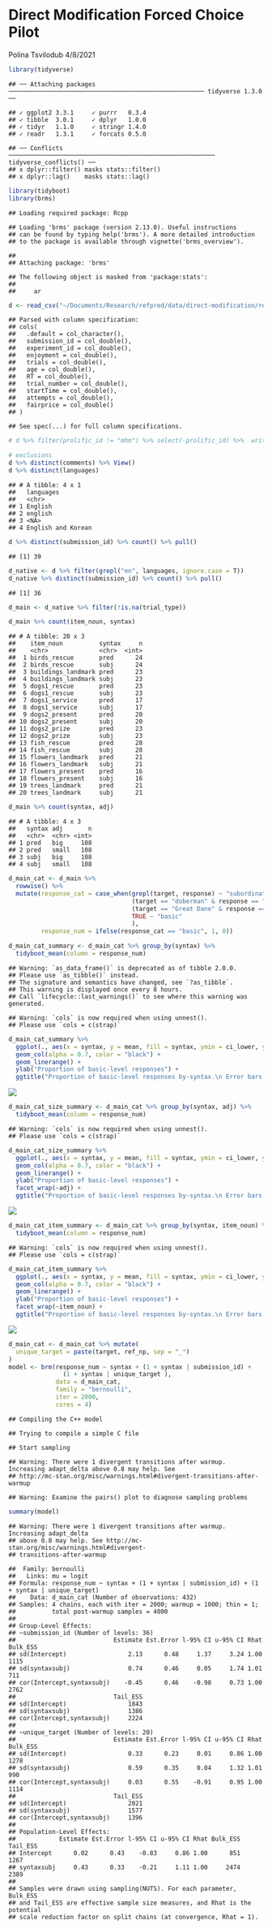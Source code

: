 Direct Modification Forced Choice Pilot
================
Polina Tsvilodub
4/8/2021

``` r
library(tidyverse)
```

    ## ── Attaching packages ────────────────────────────────────────────────────── tidyverse 1.3.0 ──

    ## ✓ ggplot2 3.3.1     ✓ purrr   0.3.4
    ## ✓ tibble  3.0.1     ✓ dplyr   1.0.0
    ## ✓ tidyr   1.1.0     ✓ stringr 1.4.0
    ## ✓ readr   1.3.1     ✓ forcats 0.5.0

    ## ── Conflicts ───────────────────────────────────────────────────────── tidyverse_conflicts() ──
    ## x dplyr::filter() masks stats::filter()
    ## x dplyr::lag()    masks stats::lag()

``` r
library(tidyboot)
library(brms)
```

    ## Loading required package: Rcpp

    ## Loading 'brms' package (version 2.13.0). Useful instructions
    ## can be found by typing help('brms'). A more detailed introduction
    ## to the package is available through vignette('brms_overview').

    ## 
    ## Attaching package: 'brms'

    ## The following object is masked from 'package:stats':
    ## 
    ##     ar

``` r
d <- read_csv("~/Documents/Research/refpred/data/direct-modification/results_39_double-mod-FC-pilot_N40.csv")
```

    ## Parsed with column specification:
    ## cols(
    ##   .default = col_character(),
    ##   submission_id = col_double(),
    ##   experiment_id = col_double(),
    ##   enjoyment = col_double(),
    ##   trials = col_double(),
    ##   age = col_double(),
    ##   RT = col_double(),
    ##   trial_number = col_double(),
    ##   startTime = col_double(),
    ##   attempts = col_double(),
    ##   fairprice = col_double()
    ## )

    ## See spec(...) for full column specifications.

``` r
# d %>% filter(prolific_id != "mhm") %>% select(-prolific_id) %>%  write_csv("~/Documents/Research/refpred/data/direct-modification/results_39_double-mod-FC-pilot_N40.csv")
```

``` r
# exclusions
d %>% distinct(comments) %>% View()
d %>% distinct(languages)
```

    ## # A tibble: 4 x 1
    ##   languages         
    ##   <chr>             
    ## 1 English           
    ## 2 english           
    ## 3 <NA>              
    ## 4 English and Korean

``` r
d %>% distinct(submission_id) %>% count() %>% pull()
```

    ## [1] 39

``` r
d_native <- d %>% filter(grepl("en", languages, ignore.case = T))
d_native %>% distinct(submission_id) %>% count() %>% pull()
```

    ## [1] 36

``` r
d_main <- d_native %>% filter(!is.na(trial_type)) 

d_main %>% count(item_noun, syntax)
```

    ## # A tibble: 20 x 3
    ##    item_noun          syntax     n
    ##    <chr>              <chr>  <int>
    ##  1 birds_rescue       pred      24
    ##  2 birds_rescue       subj      24
    ##  3 buildings_landmark pred      23
    ##  4 buildings_landmark subj      23
    ##  5 dogs1_rescue       pred      23
    ##  6 dogs1_rescue       subj      23
    ##  7 dogs1_service      pred      17
    ##  8 dogs1_service      subj      17
    ##  9 dogs2_present      pred      20
    ## 10 dogs2_present      subj      20
    ## 11 dogs2_prize        pred      23
    ## 12 dogs2_prize        subj      23
    ## 13 fish_rescue        pred      28
    ## 14 fish_rescue        subj      28
    ## 15 flowers_landmark   pred      21
    ## 16 flowers_landmark   subj      21
    ## 17 flowers_present    pred      16
    ## 18 flowers_present    subj      16
    ## 19 trees_landmark     pred      21
    ## 20 trees_landmark     subj      21

``` r
d_main %>% count(syntax, adj)
```

    ## # A tibble: 4 x 3
    ##   syntax adj       n
    ##   <chr>  <chr> <int>
    ## 1 pred   big     108
    ## 2 pred   small   108
    ## 3 subj   big     108
    ## 4 subj   small   108

``` r
d_main_cat <- d_main %>%
  rowwise() %>%
  mutate(response_cat = case_when(grepl(target, response) ~ "subordinate",
                                  (target == "doberman" & response == "dobermen") ~ "subordinate",
                                  (target == "Great Dane" & response == "Great") ~ "subordinate",
                                  TRUE ~ "basic"
                                  ),
         response_num = ifelse(response_cat == "basic", 1, 0))
```

``` r
d_main_cat_summary <- d_main_cat %>% group_by(syntax) %>%
  tidyboot_mean(column = response_num)
```

    ## Warning: `as_data_frame()` is deprecated as of tibble 2.0.0.
    ## Please use `as_tibble()` instead.
    ## The signature and semantics have changed, see `?as_tibble`.
    ## This warning is displayed once every 8 hours.
    ## Call `lifecycle::last_warnings()` to see where this warning was generated.

    ## Warning: `cols` is now required when using unnest().
    ## Please use `cols = c(strap)`

``` r
d_main_cat_summary %>%
  ggplot(., aes(x = syntax, y = mean, fill = syntax, ymin = ci_lower, ymax = ci_upper,)) +
  geom_col(alpha = 0.7, color = "black") +
  geom_linerange() +
  ylab("Proportion of basic-level responses") +
  ggtitle("Proportion of basic-level responses by-syntax.\n Error bars indicate 95% bootstrapped CIs")
```

![](direct-modification-FC-pilot1_files/figure-gfm/unnamed-chunk-6-1.png)<!-- -->

``` r
d_main_cat_size_summary <- d_main_cat %>% group_by(syntax, adj) %>%
  tidyboot_mean(column = response_num)
```

    ## Warning: `cols` is now required when using unnest().
    ## Please use `cols = c(strap)`

``` r
d_main_cat_size_summary %>%
  ggplot(., aes(x = syntax, y = mean, fill = syntax, ymin = ci_lower, ymax = ci_upper,)) +
  geom_col(alpha = 0.7, color = "black") +
  geom_linerange() +
  ylab("Proportion of basic-level responses") +
  facet_wrap(~adj) +
  ggtitle("Proportion of basic-level responses by-syntax.\n Error bars indicate 95% bootstrapped CIs")
```

![](direct-modification-FC-pilot1_files/figure-gfm/unnamed-chunk-7-1.png)<!-- -->

``` r
d_main_cat_item_summary <- d_main_cat %>% group_by(syntax, item_noun) %>%
  tidyboot_mean(column = response_num)
```

    ## Warning: `cols` is now required when using unnest().
    ## Please use `cols = c(strap)`

``` r
d_main_cat_item_summary %>%
  ggplot(., aes(x = syntax, y = mean, fill = syntax, ymin = ci_lower, ymax = ci_upper,)) +
  geom_col(alpha = 0.7, color = "black") +
  geom_linerange() +
  ylab("Proportion of basic-level responses") +
  facet_wrap(~item_noun) +
  ggtitle("Proportion of basic-level responses by-syntax.\n Error bars indicate 95% bootstrapped CIs")
```

![](direct-modification-FC-pilot1_files/figure-gfm/unnamed-chunk-8-1.png)<!-- -->

``` r
d_main_cat <- d_main_cat %>% mutate(
  unique_target = paste(target, ref_np, sep = "_")
)
model <- brm(response_num ~ syntax + (1 + syntax | submission_id) + 
               (1 + syntax | unique_target ),
             data = d_main_cat,
             family = "bernoulli",
             iter = 2000,
             cores = 4)
```

    ## Compiling the C++ model

    ## Trying to compile a simple C file

    ## Start sampling

    ## Warning: There were 1 divergent transitions after warmup. Increasing adapt_delta above 0.8 may help. See
    ## http://mc-stan.org/misc/warnings.html#divergent-transitions-after-warmup

    ## Warning: Examine the pairs() plot to diagnose sampling problems

``` r
summary(model)
```

    ## Warning: There were 1 divergent transitions after warmup. Increasing adapt_delta
    ## above 0.8 may help. See http://mc-stan.org/misc/warnings.html#divergent-
    ## transitions-after-warmup

    ##  Family: bernoulli 
    ##   Links: mu = logit 
    ## Formula: response_num ~ syntax + (1 + syntax | submission_id) + (1 + syntax | unique_target) 
    ##    Data: d_main_cat (Number of observations: 432) 
    ## Samples: 4 chains, each with iter = 2000; warmup = 1000; thin = 1;
    ##          total post-warmup samples = 4000
    ## 
    ## Group-Level Effects: 
    ## ~submission_id (Number of levels: 36) 
    ##                           Estimate Est.Error l-95% CI u-95% CI Rhat Bulk_ESS
    ## sd(Intercept)                 2.13      0.48     1.37     3.24 1.00     1115
    ## sd(syntaxsubj)                0.74      0.46     0.05     1.74 1.01      711
    ## cor(Intercept,syntaxsubj)    -0.45      0.46    -0.98     0.73 1.00     2762
    ##                           Tail_ESS
    ## sd(Intercept)                 1843
    ## sd(syntaxsubj)                1386
    ## cor(Intercept,syntaxsubj)     2224
    ## 
    ## ~unique_target (Number of levels: 20) 
    ##                           Estimate Est.Error l-95% CI u-95% CI Rhat Bulk_ESS
    ## sd(Intercept)                 0.33      0.23     0.01     0.86 1.00     1278
    ## sd(syntaxsubj)                0.59      0.35     0.04     1.32 1.01      990
    ## cor(Intercept,syntaxsubj)     0.03      0.55    -0.91     0.95 1.00     1114
    ##                           Tail_ESS
    ## sd(Intercept)                 2021
    ## sd(syntaxsubj)                1577
    ## cor(Intercept,syntaxsubj)     1396
    ## 
    ## Population-Level Effects: 
    ##            Estimate Est.Error l-95% CI u-95% CI Rhat Bulk_ESS Tail_ESS
    ## Intercept      0.02      0.43    -0.83     0.86 1.00      851     1267
    ## syntaxsubj     0.43      0.33    -0.21     1.11 1.00     2474     2389
    ## 
    ## Samples were drawn using sampling(NUTS). For each parameter, Bulk_ESS
    ## and Tail_ESS are effective sample size measures, and Rhat is the potential
    ## scale reduction factor on split chains (at convergence, Rhat = 1).
